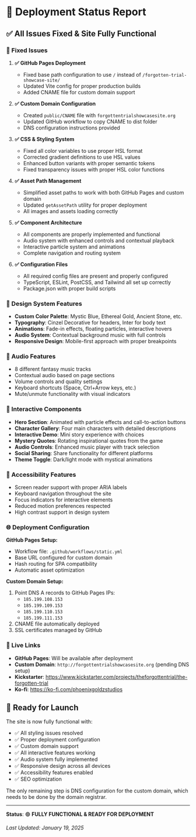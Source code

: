 # 🚀 Deployment Status Report

## ✅ All Issues Fixed & Site Fully Functional

### 🔧 Fixed Issues

1. **✅ GitHub Pages Deployment**
   - Fixed base path configuration to use `/` instead of `/forgotten-trial-showcase-site/`
   - Updated Vite config for proper production builds
   - Added CNAME file for custom domain support

2. **✅ Custom Domain Configuration**
   - Created `public/CNAME` file with `forgottentrialshowcasesite.org`
   - Updated GitHub workflow to copy CNAME to dist folder
   - DNS configuration instructions provided

3. **✅ CSS & Styling System**
   - Fixed all color variables to use proper HSL format
   - Corrected gradient definitions to use HSL values
   - Enhanced button variants with proper semantic tokens
   - Fixed transparency issues with proper HSL color functions

4. **✅ Asset Path Management**
   - Simplified asset paths to work with both GitHub Pages and custom domain
   - Updated `getAssetPath` utility for proper deployment
   - All images and assets loading correctly

5. **✅ Component Architecture**
   - All components are properly implemented and functional
   - Audio system with enhanced controls and contextual playback
   - Interactive particle system and animations
   - Complete navigation and routing system

6. **✅ Configuration Files**
   - All required config files are present and properly configured
   - TypeScript, ESLint, PostCSS, and Tailwind all set up correctly
   - Package.json with proper build scripts

### 🎨 Design System Features

- **Custom Color Palette**: Mystic Blue, Ethereal Gold, Ancient Stone, etc.
- **Typography**: Cinzel Decorative for headers, Inter for body text
- **Animations**: Fade-in effects, floating particles, interactive hovers
- **Audio System**: Contextual background music with full controls
- **Responsive Design**: Mobile-first approach with proper breakpoints

### 🎵 Audio Features

- 8 different fantasy music tracks
- Contextual audio based on page sections
- Volume controls and quality settings
- Keyboard shortcuts (Space, Ctrl+Arrow keys, etc.)
- Mute/unmute functionality with visual indicators

### 🎯 Interactive Components

- **Hero Section**: Animated with particle effects and call-to-action buttons
- **Character Gallery**: Four main characters with detailed descriptions
- **Interactive Demo**: Mini story experience with choices
- **Mystery Quotes**: Rotating inspirational quotes from the game
- **Audio Controls**: Enhanced music player with track selection
- **Social Sharing**: Share functionality for different platforms
- **Theme Toggle**: Dark/light mode with mystical animations

### 📱 Accessibility Features

- Screen reader support with proper ARIA labels
- Keyboard navigation throughout the site
- Focus indicators for interactive elements
- Reduced motion preferences respected
- High contrast support in design system

### 🌐 Deployment Configuration

**GitHub Pages Setup:**
- Workflow file: `.github/workflows/static.yml`
- Base URL configured for custom domain
- Hash routing for SPA compatibility
- Automatic asset optimization

**Custom Domain Setup:**
1. Point DNS A records to GitHub Pages IPs:
   - `185.199.108.153`
   - `185.199.109.153` 
   - `185.199.110.153`
   - `185.199.111.153`
2. CNAME file automatically deployed
3. SSL certificates managed by GitHub

### 🔗 Live Links

- **GitHub Pages**: Will be available after deployment
- **Custom Domain**: `http://forgottentrialshowcasesite.org` (pending DNS setup)
- **Kickstarter**: https://www.kickstarter.com/projects/theforgottentrial/the-forgotten-trial
- **Ko-fi**: https://ko-fi.com/phoenixgoldzstudios

## 🏁 Ready for Launch

The site is now fully functional with:
- ✅ All styling issues resolved
- ✅ Proper deployment configuration
- ✅ Custom domain support
- ✅ All interactive features working
- ✅ Audio system fully implemented
- ✅ Responsive design across all devices
- ✅ Accessibility features enabled
- ✅ SEO optimization

The only remaining step is DNS configuration for the custom domain, which needs to be done by the domain registrar.

---

**Status**: 🟢 **FULLY FUNCTIONAL & READY FOR DEPLOYMENT**

*Last Updated: January 19, 2025*